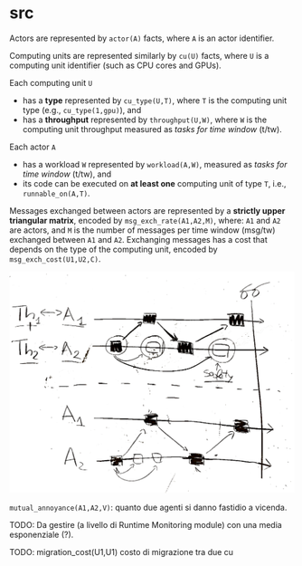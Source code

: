 # src

Actors are represented by `actor(A)` facts, 
where `A` is an actor identifier.

Computing units are represented similarly by `cu(U)` facts,
where `U` is a computing unit identifier (such as CPU cores and GPUs).

Each computing unit `U`

- has a **type** represented by `cu_type(U,T)`,
where `T` is the computing unit type (e.g., `cu_type(1,gpu)`), and 
- has a **throughput** represented by `throughput(U,W)`,
where `W` is the computing unit throughput measured as *tasks for time window* (t/tw).

Each actor `A` 
- has a workload `W` represented by `workload(A,W)`,
measured as *tasks for time window* (t/tw), and
- its code can be executed on **at least one** computing unit of type `T`,
i.e., `runnable_on(A,T)`.

Messages exchanged between actors are represented by a **strictly upper triangular matrix**, encoded by `msg_exch_rate(A1,A2,M)`,
where: `A1` and `A2` are actors, and `M` is the number of messages per time window (msg/tw) exchanged between `A1` and `A2`.
Exchanging messages has a cost that depends on the type of the computing unit, encoded by `msg_exch_cost(U1,U2,C)`.

![](./parallelism.jpg)

`mutual_annoyance(A1,A2,V)`: quanto due agenti si danno fastidio a vicenda. 

TODO: Da gestire (a livello di Runtime Monitoring module) con una media esponenziale (?).

TODO: migration_cost(U1,U1) costo di migrazione tra due cu
